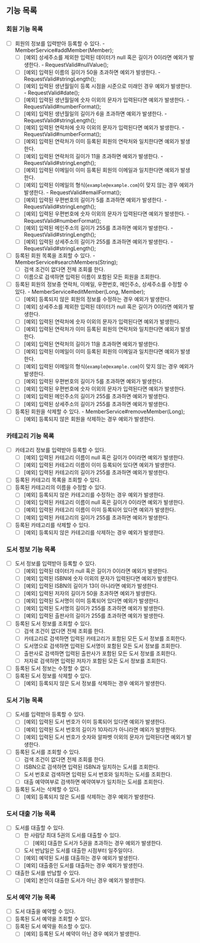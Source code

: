 ## 기능 목록

### 회원 기능 목록

- [ ] 회원의 정보를 입력받아 등록할 수 있다. - MemberService#addMember(Member);
    - [ ] [예외] 상세주소를 제외한 입력된 데이터가 null 혹은 길이가 0이라면 예외가 발생한다. - RequestValid#nullValue();
    - [ ] [예외] 입력된 이름의 길이가 50을 초과하면 예외가 발생한다. - RequestValid#stringLength();
    - [ ] [예외] 입력된 생년월일이 등록 시점을 시준으로 미래인 경우 예외가 발생한다. - RequestValid#date();
    - [ ] [예외] 입력된 생년월일에 숫자 이외의 문자가 입력된다면 예외가 발생한다. - RequestValid#numberFormat();
    - [ ] [예외] 입력된 생년월일의 길이가 6을 초과하면 예외가 발생한다. - RequestValid#stringLength();
    - [ ] [예외] 입력된 연락처에 숫자 이외의 문자가 입력된다면 예외가 발생한다. - RequestValid#numberFormat();
    - [ ] [예외] 입력된 연락처가 이미 등록된 회원의 연락처와 일치한다면 예외가 발생한다.
    - [ ] [예외] 입력된 연락처의 길이가 11을 초과하면 예외가 발생한다. - RequestValid#stringLength();
    - [ ] [예외] 입력된 이메일이 이미 등록된 회원의 이메일과 일치한다면 예외가 발생한다.
    - [ ] [예외] 입력된 이메일의 형식(`example@example.com`)이 맞지 않는 경우 예외가 발생한다. - RequestValid#emailFormat();
    - [ ] [예외] 입력된 우편번호의 길이가 5를 초과하면 예외가 발생한다. - RequestValid#stringLength();
    - [ ] [예외] 입력된 우편번호에 숫자 이외의 문자가 입력된다면 예외가 발생한다. - RequestValid#numberFormat();
    - [ ] [예외] 입력된 메인주소의 길이가 255를 초과하면 예외가 발생한다. - RequestValid#stringLength();
    - [ ] [예외] 입력된 상세주소의 길이가 255를 초과하면 예외가 발생한다. - RequestValid#stringLength();
- [ ] 등록된 회원 목록을 조회할 수 있다. - MemberService#searchMembers(String);
    - [ ] 검색 조건이 없다면 전체 조회를 한다.
    - [ ] 이름으로 검색하면 입력된 이름이 포함된 모든 회원을 조회한다.
- [ ] 등록된 회원의 정보중 연락처, 이메일, 우편번호, 메인주소, 상세주소를 수정할 수 있다. - MemberService#editMember(Long, Member);
    - [ ] [예외] 등록되지 않은 회원의 정보를 수정하는 경우 예외가 발생한다.
    - [ ] [예외] 상세주소를 제외한 입력된 데이터가 null 혹은 길이가 0이라면 예외가 발생한다.
    - [ ] [예외] 입력된 연락처에 숫자 이외의 문자가 입력된다면 예외가 발생한다.
    - [ ] [예외] 입력된 연락처가 이미 등록된 회원의 연락처와 일치한다면 예외가 발생한다.
    - [ ] [예외] 입력된 연락처의 길이가 11을 초과하면 예외가 발생한다.
    - [ ] [예외] 입력된 이메일이 이미 등록된 회원의 이메일과 일치한다면 예외가 발생한다.
    - [ ] [예외] 입력된 이메일의 형식(`example@example.com`)이 맞지 않는 경우 예외가 발생한다.
    - [ ] [예외] 입력된 우편번호의 길이가 5를 초과하면 예외가 발생한다.
    - [ ] [예외] 입력된 우편번호에 숫자 이외의 문자가 입력된다면 예외가 발생한다.
    - [ ] [예외] 입력된 메인주소의 길이가 255를 초과하면 예외가 발생한다.
    - [ ] [예외] 입력된 상세주소의 길이가 255를 초과하면 예외가 발생한다.
- [ ] 등록된 회원을 삭제할 수 있다. - MemberService#removeMember(Long);
    - [ ] [예외] 등록되지 않은 회원을 삭제하는 경우 예외가 발생한다.

### 카테고리 기능 목록

- [ ] 카테고리 정보를 입력받아 등록할 수 있다.
    - [ ] [예외] 입력된 카테고리 이름이 null 혹은 길이가 0이라면 예외가 발생한다.
    - [ ] [예외] 입력된 카테고리 이름이 이미 등록되어 있다면 예외가 발생한다.
    - [ ] [예외] 입력된 카테고리의 길이가 255를 초과하면 예외가 발생한다.
- [ ] 등록된 카테고리 목록을 조회할 수 있다.
- [ ] 등록된 카테고리의 이름을 수정할 수 있다.
    - [ ] [예외] 등록되지 않은 카테고리를 수정하는 경우 예외가 발생한다.
    - [ ] [예외] 입력된 카테고리 이름이 null 혹은 길이가 0이라면 예외가 발생한다.
    - [ ] [예외] 입력된 카테고리 이름이 이미 등록되어 있다면 예외가 발생한다.
    - [ ] [예외] 입력된 카테고리의 길이가 255를 초과하면 예외가 발생한다.
- [ ] 등록된 카테고리를 삭제할 수 있다.
    - [ ] [예외] 등록되지 않은 카테고리를 삭제하는 경우 예외가 발생한다.

### 도서 정보 기능 목록

- [ ] 도서 정보를 입력받아 등록할 수 있다.
    - [ ] [예외] 입력된 데이터가 null 혹은 길이가 0이라면 예외가 발생한다.
    - [ ] [예외] 입력된 ISBN에 숫자 이외의 문자가 입력된다면 예외가 발생한다.
    - [ ] [예외] 입력된 ISBN의 길이가 13이 아니라면 예외가 발생한다.
    - [ ] [예외] 입력된 저자의 길이가 50을 초과하면 예외가 발생한다.
    - [ ] [예외] 입력된 도서명이 이미 등록되어 있다면 예외가 발생한다.
    - [ ] [예외] 입력된 도서명의 길이가 255를 초과하면 예외가 발생한다.
    - [ ] [예외] 입력된 출판사의 길이가 255를 초과하면 예외가 발생한다.
- [ ] 등록된 도서 정보를 조회할 수 있다.
    - [ ] 검색 조건이 없다면 전체 조회를 한다.
    - [ ] 카테고리로 검색하면 입력된 카테고리가 포함된 모든 도서 정보를 조회한다.
    - [ ] 도서명으로 검색하면 입력된 도서명이 포함된 모든 도서 정보를 조회한다.
    - [ ] 출판사로 검색하면 입력된 출판사가 포함된 모든 도서 정보를 조회한다.
    - [ ] 저자로 검색하면 입력된 저자가 포함된 모든 도서 정보를 조회한다.
- [ ] 등록된 도서 정보는 수정할 수 없다.
- [ ] 등록된 도서 정보를 삭제할 수 있다.
    - [ ] [예외] 등록되지 않은 도서 정보를 삭제하는 경우 예외가 발생한다.

### 도서 기능 목록

- [ ] 도서를 입력받아 등록할 수 있다.
  - [ ] [예외] 입력된 도서 번호가 이미 등록되어 있다면 예외가 발생한다.
  - [ ] [예외] 입력된 도서 번호의 길이가 10자리가 아니라면 예외가 발생한다.
  - [ ] [예외] 입력된 도서 번호가 숫자와 알파벳 이외의 문자가 입력된다면 예외가 발생한다.
- [ ] 등록된 도서를 조회할 수 있다.
  - [ ] 검색 조건이 없다면 전체 조회를 한다.
  - [ ] ISBN으로 검색하면 입력된 ISBN과 일치하는 도서를 조회한다.
  - [ ] 도서 번호로 검색하면 입력된 도서 번호와 일치하는 도서를 조회한다.
  - [ ] 대출 예약여부로 검색하면 예약여부가 일치하는 도서를 조회한다.
- [ ] 등록된 도서는 삭제할 수 있다.
  - [ ] [예외] 등록되지 않은 도서를 삭제하는 경우 예외가 발생한다.

### 도서 대출 기능 목록

- [ ] 도서를 대출할 수 있다.
  - [ ] 한 사람당 최대 5권의 도서를 대출할 수 있다.
    - [ ] [예외] 대출한 도서가 5권을 초과하는 경우 예외가 발생한다.
  - [ ] 도서 반납일은 도서를 대출한 시점부터 일주일이다.
  - [ ] [예외] 예약된 도서를 대출하는 경우 예외가 발생힌다.
  - [ ] [예외] 대출중인 도서를 대출하는 경우 예외가 발생힌다.
- [ ] 대출한 도서를 반납할 수 있다.
  - [ ] [예외] 본인이 대출한 도서가 아닌 경우 예외가 발생한다.

### 도서 예약 기능 목록

- [ ] 도서 대출을 예약할 수 있다.
- [ ] 등록된 도서 예약을 조회할 수 있다.
- [ ] 등록된 도서 예약을 취소할 수 있다.
  - [ ] [예외] 등록된 도서 예약이 아닌 경우 예외가 발생한다.
